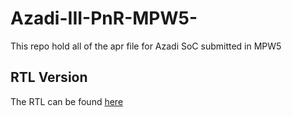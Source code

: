 # Azadi-III-PnR-MPW5-
This repo hold all of the apr file for Azadi SoC submitted in MPW5
## RTL Version
The RTL can be found [here](https://github.com/merledu/Azadi_II_sky130/tree/MPW5/rtl_v0.0.0)
